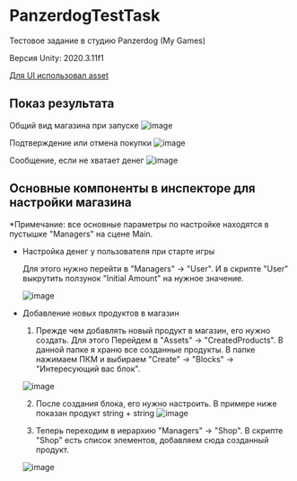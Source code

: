 # PanzerdogTestTask
Тестовое задание в студию Panzerdog (My Games)

Версия Unity: 2020.3.11f1

[Для UI использовал asset](https://assetstore.unity.com/packages/2d/gui/icons/simple-ui-103969#publisher)

## Показ результата
Общий вид магазина при запуске
![image](https://user-images.githubusercontent.com/57954863/173400702-d21aa23d-942e-4c5c-8bbb-8ae6a9317504.png)

Подтверждение или отмена покупки
![image](https://user-images.githubusercontent.com/57954863/173401008-ca98f64a-1932-41fd-a365-9bb06e1f6983.png)

Сообщение, если не хватает денег
![image](https://user-images.githubusercontent.com/57954863/173401188-67cd9c66-60de-4726-80f3-0b13dd84b11d.png)

## Основные компоненты в инспекторе для настройки магазина
*Примечание: все основные параметры по настройке находятся в пустышке "Managers" на сцене Main.
+ Настройка денег у пользователя при старте игры
  
  Для этого нужно перейти в "Managers" -> "User". И в скрипте "User" выкрутить ползунок "Initial Amount" на нужное значение.
  
  ![image](https://user-images.githubusercontent.com/57954863/173401981-f1b32fab-0200-45ca-b955-7cd1130de4ea.png)
+ Добавление новых продуктов в магазин
  1. Прежде чем добавлять новый продукт в магазин, его нужно создать. Для этого Перейдем в "Assets" -> "CreatedProducts". В данной папке я храню все созданные продукты. В папке нажимаем ПКМ и выбираем "Create" -> "Blocks" -> "Интересующий вас блок".
  
  ![image](https://user-images.githubusercontent.com/57954863/173402514-d90b2f1f-30ab-4b59-a28b-98e6c164b270.png)
  
  2. После создания блока, его нужно настроить. В примере ниже показан продукт string + string
  ![image](https://user-images.githubusercontent.com/57954863/173403036-a5002588-4a58-4a0d-a541-ab8ec84976a0.png)

  4. Теперь переходим в иерархию "Managers" -> "Shop". В скрипте "Shop" есть список элементов, добавляем сюда созданный продукт.

  ![image](https://user-images.githubusercontent.com/57954863/173402841-5288114a-a8af-47de-9a77-b38b58c0abe4.png) 

